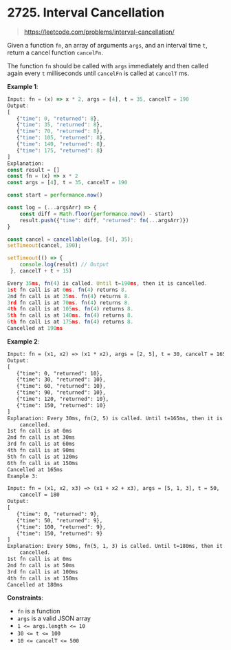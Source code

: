 # 2725. Interval Cancellation

> <https://leetcode.com/problems/interval-cancellation/>

Given a function `fn`, an array of arguments `args`, and an interval time `t`,
return a cancel function `cancelFn`.

The function `fn` should be called with `args` immediately and then called
again every `t` milliseconds until `cancelFn` is called at `cancelT` ms.

**Example 1**:

```js
Input: fn = (x) => x * 2, args = [4], t = 35, cancelT = 190
Output: 
[
   {"time": 0, "returned": 8},
   {"time": 35, "returned": 8},
   {"time": 70, "returned": 8},
   {"time": 105, "returned": 8},
   {"time": 140, "returned": 8},
   {"time": 175, "returned": 8}
]
Explanation: 
const result = []
const fn = (x) => x * 2
const args = [4], t = 35, cancelT = 190

const start = performance.now()

const log = (...argsArr) => {
    const diff = Math.floor(performance.now() - start)
    result.push({"time": diff, "returned": fn(...argsArr)})
}

const cancel = cancellable(log, [4], 35);
setTimeout(cancel, 190);

setTimeout(() => {
    console.log(result) // Output
 }, cancelT + t + 15)  

Every 35ms, fn(4) is called. Until t=190ms, then it is cancelled.
1st fn call is at 0ms. fn(4) returns 8.
2nd fn call is at 35ms. fn(4) returns 8.
3rd fn call is at 70ms. fn(4) returns 8.
4th fn call is at 105ms. fn(4) returns 8.
5th fn call is at 140ms. fn(4) returns 8.
6th fn call is at 175ms. fn(4) returns 8.
Cancelled at 190ms
```

**Example 2**:

```txt
Input: fn = (x1, x2) => (x1 * x2), args = [2, 5], t = 30, cancelT = 165
Output: 
[
   {"time": 0, "returned": 10},
   {"time": 30, "returned": 10},
   {"time": 60, "returned": 10},
   {"time": 90, "returned": 10},
   {"time": 120, "returned": 10},
   {"time": 150, "returned": 10}
]
Explanation: Every 30ms, fn(2, 5) is called. Until t=165ms, then it is
    cancelled.
1st fn call is at 0ms 
2nd fn call is at 30ms 
3rd fn call is at 60ms 
4th fn call is at 90ms 
5th fn call is at 120ms 
6th fn call is at 150ms
Cancelled at 165ms
Example 3:

Input: fn = (x1, x2, x3) => (x1 + x2 + x3), args = [5, 1, 3], t = 50,
    cancelT = 180
Output: 
[
   {"time": 0, "returned": 9},
   {"time": 50, "returned": 9},
   {"time": 100, "returned": 9},
   {"time": 150, "returned": 9}
]
Explanation: Every 50ms, fn(5, 1, 3) is called. Until t=180ms, then it is
    cancelled. 
1st fn call is at 0ms
2nd fn call is at 50ms
3rd fn call is at 100ms
4th fn call is at 150ms
Cancelled at 180ms
```

**Constraints**:

- `fn` is a function
- `args` is a valid JSON array
- `1 <= args.length <= 10`
- `30 <= t <= 100`
- `10 <= cancelT <= 500`
